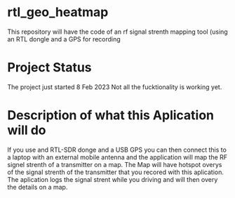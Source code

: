 # rtl_geo_heatmap
This repository will have the code of an rf signal strenth mapping tool (using an RTL dongle and a GPS for recording
# Project Status
The project just started 8 Feb 2023
Not all the fucktionality is working yet.

# Description of what this Aplication will do
If you use and RTL-SDR donge and a USB GPS you can then connect this to a laptop with an external mobile antenna and the application will map the RF signel strenth of a transmitter on a map.
The Map will have hotspot overys of the signal strenth of the transmitter that you recored with this aplication.
The aplication logs the signal strent while you driving and will then overy the details on a map.
